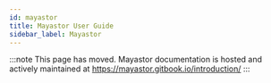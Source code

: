 ```yaml
---
id: mayastor
title: Mayastor User Guide
sidebar_label: Mayastor
---
```


:::note
   This page has moved. Mayastor documentation is hosted and actively maintained at https://mayastor.gitbook.io/introduction/
:::
